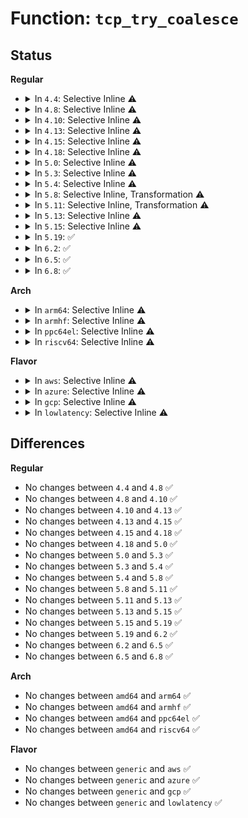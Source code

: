 # Function: <code>tcp_try_coalesce</code>

## Status
<b>Regular</b>
<ul>
<li>
<details>
<summary>In <code>4.4</code>: Selective Inline ⚠️</summary>

```c
bool tcp_try_coalesce(struct sock *sk, struct sk_buff *to, struct sk_buff *from, bool *fragstolen);
```

**Collision:** Unique Static

**Inline:** Selective

**Transformation:** False

**Instances:**

```
In net/ipv4/tcp_input.c (ffffffff8176bd60)
Location: net/ipv4/tcp_input.c:4250
Inline: True
Direct callers:
  - net/ipv4/tcp_input.c:tcp_queue_rcv
  - net/ipv4/tcp_input.c:tcp_data_queue
  - net/ipv4/tcp_input.c:tcp_data_queue
```
**Symbols:**

```
ffffffff8176bd60-ffffffff8176be1d: tcp_try_coalesce (STB_LOCAL)
```
</details>
</li>
<li>
<details>
<summary>In <code>4.8</code>: Selective Inline ⚠️</summary>

```c
bool tcp_try_coalesce(struct sock *sk, struct sk_buff *to, struct sk_buff *from, bool *fragstolen);
```

**Collision:** Unique Static

**Inline:** Selective

**Transformation:** False

**Instances:**

```
In net/ipv4/tcp_input.c (ffffffff817d8210)
Location: net/ipv4/tcp_input.c:4308
Inline: True
Direct callers:
  - net/ipv4/tcp_input.c:tcp_data_queue
  - net/ipv4/tcp_input.c:tcp_data_queue
  - net/ipv4/tcp_input.c:tcp_queue_rcv
```
**Symbols:**

```
ffffffff817d8210-ffffffff817d82d2: tcp_try_coalesce (STB_LOCAL)
```
</details>
</li>
<li>
<details>
<summary>In <code>4.10</code>: Selective Inline ⚠️</summary>

```c
bool tcp_try_coalesce(struct sock *sk, struct sk_buff *to, struct sk_buff *from, bool *fragstolen);
```

**Collision:** Unique Static

**Inline:** Selective

**Transformation:** False

**Instances:**

```
In net/ipv4/tcp_input.c (ffffffff81808630)
Location: net/ipv4/tcp_input.c:4324
Inline: True
Direct callers:
  - net/ipv4/tcp_input.c:tcp_data_queue
  - net/ipv4/tcp_input.c:tcp_data_queue
  - net/ipv4/tcp_input.c:tcp_data_queue
  - net/ipv4/tcp_input.c:tcp_queue_rcv
```
**Symbols:**

```
ffffffff81808630-ffffffff818086f2: tcp_try_coalesce (STB_LOCAL)
```
</details>
</li>
<li>
<details>
<summary>In <code>4.13</code>: Selective Inline ⚠️</summary>

```c
bool tcp_try_coalesce(struct sock *sk, struct sk_buff *to, struct sk_buff *from, bool *fragstolen);
```

**Collision:** Unique Static

**Inline:** Selective

**Transformation:** False

**Instances:**

```
In net/ipv4/tcp_input.c (ffffffff81828c40)
Location: net/ipv4/tcp_input.c:4283
Inline: True
Direct callers:
  - net/ipv4/tcp_input.c:tcp_data_queue
  - net/ipv4/tcp_input.c:tcp_data_queue
  - net/ipv4/tcp_input.c:tcp_data_queue
  - net/ipv4/tcp_input.c:tcp_queue_rcv
```
**Symbols:**

```
ffffffff81828c40-ffffffff81828d02: tcp_try_coalesce (STB_LOCAL)
```
</details>
</li>
<li>
<details>
<summary>In <code>4.15</code>: Selective Inline ⚠️</summary>

```c
bool tcp_try_coalesce(struct sock *sk, struct sk_buff *to, struct sk_buff *from, bool *fragstolen);
```

**Collision:** Unique Static

**Inline:** Selective

**Transformation:** False

**Instances:**

```
In net/ipv4/tcp_input.c (ffffffff818a8140)
Location: net/ipv4/tcp_input.c:4254
Inline: True
Direct callers:
  - net/ipv4/tcp_input.c:tcp_data_queue
  - net/ipv4/tcp_input.c:tcp_data_queue
  - net/ipv4/tcp_input.c:tcp_data_queue
  - net/ipv4/tcp_input.c:tcp_queue_rcv
```
**Symbols:**

```
ffffffff818a8140-ffffffff818a821f: tcp_try_coalesce (STB_LOCAL)
```
</details>
</li>
<li>
<details>
<summary>In <code>4.18</code>: Selective Inline ⚠️</summary>

```c
bool tcp_try_coalesce(struct sock *sk, struct sk_buff *to, struct sk_buff *from, bool *fragstolen);
```

**Collision:** Unique Static

**Inline:** Selective

**Transformation:** False

**Instances:**

```
In net/ipv4/tcp_input.c (ffffffff818fd420)
Location: net/ipv4/tcp_input.c:4337
Inline: True
Direct callers:
  - net/ipv4/tcp_input.c:tcp_data_queue
  - net/ipv4/tcp_input.c:tcp_queue_rcv
```
**Symbols:**

```
ffffffff818fd420-ffffffff818fd4ff: tcp_try_coalesce (STB_LOCAL)
```
</details>
</li>
<li>
<details>
<summary>In <code>5.0</code>: Selective Inline ⚠️</summary>

```c
bool tcp_try_coalesce(struct sock *sk, struct sk_buff *to, struct sk_buff *from, bool *fragstolen);
```

**Collision:** Unique Static

**Inline:** Selective

**Transformation:** False

**Instances:**

```
In net/ipv4/tcp_input.c (ffffffff8192b4e0)
Location: net/ipv4/tcp_input.c:4348
Inline: True
Direct callers:
  - net/ipv4/tcp_input.c:tcp_data_queue
  - net/ipv4/tcp_input.c:tcp_queue_rcv
```
**Symbols:**

```
ffffffff8192b4e0-ffffffff8192b5f3: tcp_try_coalesce (STB_LOCAL)
```
</details>
</li>
<li>
<details>
<summary>In <code>5.3</code>: Selective Inline ⚠️</summary>

```c
bool tcp_try_coalesce(struct sock *sk, struct sk_buff *to, struct sk_buff *from, bool *fragstolen);
```

**Collision:** Unique Static

**Inline:** Selective

**Transformation:** False

**Instances:**

```
In net/ipv4/tcp_input.c (ffffffff8198e770)
Location: net/ipv4/tcp_input.c:4365
Inline: True
Direct callers:
  - net/ipv4/tcp_input.c:tcp_data_queue
  - net/ipv4/tcp_input.c:tcp_queue_rcv
```
**Symbols:**

```
ffffffff8198e770-ffffffff8198e886: tcp_try_coalesce (STB_LOCAL)
```
</details>
</li>
<li>
<details>
<summary>In <code>5.4</code>: Selective Inline ⚠️</summary>

```c
bool tcp_try_coalesce(struct sock *sk, struct sk_buff *to, struct sk_buff *from, bool *fragstolen);
```

**Collision:** Unique Static

**Inline:** Selective

**Transformation:** False

**Instances:**

```
In net/ipv4/tcp_input.c (ffffffff819c54b0)
Location: net/ipv4/tcp_input.c:4415
Inline: True
Direct callers:
  - net/ipv4/tcp_input.c:tcp_data_queue
  - net/ipv4/tcp_input.c:tcp_queue_rcv
```
**Symbols:**

```
ffffffff819c54b0-ffffffff819c55c6: tcp_try_coalesce (STB_LOCAL)
```
</details>
</li>
<li>
<details>
<summary>In <code>5.8</code>: Selective Inline, Transformation ⚠️</summary>

```c
bool tcp_try_coalesce(struct sock *sk, struct sk_buff *to, struct sk_buff *from, bool *fragstolen);
```

**Collision:** Unique Static

**Inline:** Selective

**Transformation:** True

**Instances:**

```
In net/ipv4/tcp_input.c (ffffffff81ab0760)
Location: net/ipv4/tcp_input.c:4441
Inline: True
Direct callers:
  - net/ipv4/tcp_input.c:tcp_queue_rcv
  - net/ipv4/tcp_input.c:tcp_data_queue_ofo
  - net/ipv4/tcp_input.c:tcp_data_queue_ofo
  - net/ipv4/tcp_input.c:tcp_ofo_queue
```
**Symbols:**

```
ffffffff81ab0760-ffffffff81ab084c: tcp_try_coalesce.part.0 (STB_LOCAL)
ffffffff81ab1b80-ffffffff81ab1c20: tcp_try_coalesce (STB_LOCAL)
```
</details>
</li>
<li>
<details>
<summary>In <code>5.11</code>: Selective Inline, Transformation ⚠️</summary>

```c
bool tcp_try_coalesce(struct sock *sk, struct sk_buff *to, struct sk_buff *from, bool *fragstolen);
```

**Collision:** Unique Static

**Inline:** Selective

**Transformation:** True

**Instances:**

```
In net/ipv4/tcp_input.c (ffffffff81abb740)
Location: net/ipv4/tcp_input.c:4579
Inline: True
Direct callers:
  - net/ipv4/tcp_input.c:tcp_queue_rcv
  - net/ipv4/tcp_input.c:tcp_data_queue_ofo
  - net/ipv4/tcp_input.c:tcp_data_queue_ofo
  - net/ipv4/tcp_input.c:tcp_ofo_queue
```
**Symbols:**

```
ffffffff81abb740-ffffffff81abb82c: tcp_try_coalesce.part.0 (STB_LOCAL)
ffffffff81abcb40-ffffffff81abcbe0: tcp_try_coalesce (STB_LOCAL)
```
</details>
</li>
<li>
<details>
<summary>In <code>5.13</code>: Selective Inline ⚠️</summary>

```c
bool tcp_try_coalesce(struct sock *sk, struct sk_buff *to, struct sk_buff *from, bool *fragstolen);
```

**Collision:** Unique Static

**Inline:** Selective

**Transformation:** False

**Instances:**

```
In net/ipv4/tcp_input.c (ffffffff81aa80c0)
Location: net/ipv4/tcp_input.c:4589
Inline: True
Direct callers:
  - net/ipv4/tcp_input.c:tcp_queue_rcv
  - net/ipv4/tcp_input.c:tcp_data_queue_ofo
  - net/ipv4/tcp_input.c:tcp_data_queue_ofo
  - net/ipv4/tcp_input.c:tcp_ofo_queue
```
**Symbols:**

```
ffffffff81aa80c0-ffffffff81aa825c: tcp_try_coalesce (STB_LOCAL)
```
</details>
</li>
<li>
<details>
<summary>In <code>5.15</code>: Selective Inline ⚠️</summary>

```c
bool tcp_try_coalesce(struct sock *sk, struct sk_buff *to, struct sk_buff *from, bool *fragstolen);
```

**Collision:** Unique Static

**Inline:** Selective

**Transformation:** False

**Instances:**

```
In net/ipv4/tcp_input.c (ffffffff81b63c70)
Location: net/ipv4/tcp_input.c:4623
Inline: True
Direct callers:
  - net/ipv4/tcp_input.c:tcp_queue_rcv
  - net/ipv4/tcp_input.c:tcp_data_queue_ofo
  - net/ipv4/tcp_input.c:tcp_data_queue_ofo
  - net/ipv4/tcp_input.c:tcp_ofo_queue
```
**Symbols:**

```
ffffffff81b63c70-ffffffff81b63e1a: tcp_try_coalesce (STB_LOCAL)
```
</details>
</li>
<li>
<details>
<summary>In <code>5.19</code>: ✅</summary>

```c
bool tcp_try_coalesce(struct sock *sk, struct sk_buff *to, struct sk_buff *from, bool *fragstolen);
```

**Collision:** Unique Static

**Inline:** No

**Transformation:** False

**Instances:**

```
In net/ipv4/tcp_input.c (ffffffff81cf2150)
Location: net/ipv4/tcp_input.c:4641
Inline: False
Direct callers:
  - net/ipv4/tcp_input.c:tcp_queue_rcv
  - net/ipv4/tcp_input.c:tcp_data_queue_ofo
  - net/ipv4/tcp_input.c:tcp_data_queue_ofo
  - net/ipv4/tcp_input.c:tcp_ofo_queue
```
**Symbols:**

```
ffffffff81cf2150-ffffffff81cf230b: tcp_try_coalesce (STB_LOCAL)
```
</details>
</li>
<li>
<details>
<summary>In <code>6.2</code>: ✅</summary>

```c
bool tcp_try_coalesce(struct sock *sk, struct sk_buff *to, struct sk_buff *from, bool *fragstolen);
```

**Collision:** Unique Static

**Inline:** No

**Transformation:** False

**Instances:**

```
In net/ipv4/tcp_input.c (ffffffff81eb67d0)
Location: net/ipv4/tcp_input.c:4654
Inline: False
Direct callers:
  - net/ipv4/tcp_input.c:tcp_queue_rcv
  - net/ipv4/tcp_input.c:tcp_data_queue_ofo
  - net/ipv4/tcp_input.c:tcp_data_queue_ofo
  - net/ipv4/tcp_input.c:tcp_ofo_queue
```
**Symbols:**

```
ffffffff81eb67d0-ffffffff81eb698b: tcp_try_coalesce (STB_LOCAL)
```
</details>
</li>
<li>
<details>
<summary>In <code>6.5</code>: ✅</summary>

```c
bool tcp_try_coalesce(struct sock *sk, struct sk_buff *to, struct sk_buff *from, bool *fragstolen);
```

**Collision:** Unique Static

**Inline:** No

**Transformation:** False

**Instances:**

```
In net/ipv4/tcp_input.c (ffffffff81f14bf0)
Location: net/ipv4/tcp_input.c:4659
Inline: False
Direct callers:
  - net/ipv4/tcp_input.c:tcp_queue_rcv
  - net/ipv4/tcp_input.c:tcp_data_queue_ofo
  - net/ipv4/tcp_input.c:tcp_data_queue_ofo
  - net/ipv4/tcp_input.c:tcp_ofo_queue
```
**Symbols:**

```
ffffffff81f14bf0-ffffffff81f14dac: tcp_try_coalesce (STB_LOCAL)
```
</details>
</li>
<li>
<details>
<summary>In <code>6.8</code>: ✅</summary>

```c
bool tcp_try_coalesce(struct sock *sk, struct sk_buff *to, struct sk_buff *from, bool *fragstolen);
```

**Collision:** Unique Static

**Inline:** No

**Transformation:** False

**Instances:**

```
In net/ipv4/tcp_input.c (ffffffff81fd9120)
Location: net/ipv4/tcp_input.c:4790
Inline: False
Direct callers:
  - net/ipv4/tcp_input.c:tcp_queue_rcv
  - net/ipv4/tcp_input.c:tcp_data_queue_ofo
  - net/ipv4/tcp_input.c:tcp_data_queue_ofo
  - net/ipv4/tcp_input.c:tcp_ofo_queue
```
**Symbols:**

```
ffffffff81fd9120-ffffffff81fd92e3: tcp_try_coalesce (STB_LOCAL)
```
</details>
</li>
</ul>
<b>Arch</b>
<ul>
<li>
<details>
<summary>In <code>arm64</code>: Selective Inline ⚠️</summary>

```c
bool tcp_try_coalesce(struct sock *sk, struct sk_buff *to, struct sk_buff *from, bool *fragstolen);
```

**Collision:** Unique Static

**Inline:** Selective

**Transformation:** False

**Instances:**

```
In net/ipv4/tcp_input.c (ffff800010c79e10)
Location: net/ipv4/tcp_input.c:4415
Inline: True
Direct callers:
  - net/ipv4/tcp_input.c:tcp_data_queue
  - net/ipv4/tcp_input.c:tcp_queue_rcv
```
**Symbols:**

```
ffff800010c79e10-ffff800010c79f80: tcp_try_coalesce (STB_LOCAL)
```
</details>
</li>
<li>
<details>
<summary>In <code>armhf</code>: Selective Inline ⚠️</summary>

```c
bool tcp_try_coalesce(struct sock *sk, struct sk_buff *to, struct sk_buff *from, bool *fragstolen);
```

**Collision:** Unique Static

**Inline:** Selective

**Transformation:** False

**Instances:**

```
In net/ipv4/tcp_input.c (c0d86654)
Location: net/ipv4/tcp_input.c:4415
Inline: True
Direct callers:
  - net/ipv4/tcp_input.c:tcp_data_queue
  - net/ipv4/tcp_input.c:tcp_queue_rcv
```
**Symbols:**

```
c0d86654-c0d867b0: tcp_try_coalesce (STB_LOCAL)
```
</details>
</li>
<li>
<details>
<summary>In <code>ppc64el</code>: Selective Inline ⚠️</summary>

```c
bool tcp_try_coalesce(struct sock *sk, struct sk_buff *to, struct sk_buff *from, bool *fragstolen);
```

**Collision:** Unique Static

**Inline:** Selective

**Transformation:** False

**Instances:**

```
In net/ipv4/tcp_input.c (c000000000d80920)
Location: net/ipv4/tcp_input.c:4415
Inline: True
Direct callers:
  - net/ipv4/tcp_input.c:tcp_data_queue
  - net/ipv4/tcp_input.c:tcp_queue_rcv
```
**Symbols:**

```
c000000000d80920-c000000000d80af4: tcp_try_coalesce (STB_LOCAL)
```
</details>
</li>
<li>
<details>
<summary>In <code>riscv64</code>: Selective Inline ⚠️</summary>

```c
bool tcp_try_coalesce(struct sock *sk, struct sk_buff *to, struct sk_buff *from, bool *fragstolen);
```

**Collision:** Unique Static

**Inline:** Selective

**Transformation:** False

**Instances:**

```
In net/ipv4/tcp_input.c (ffffffe0007db1ae)
Location: net/ipv4/tcp_input.c:4415
Inline: True
Direct callers:
  - net/ipv4/tcp_input.c:tcp_data_queue
  - net/ipv4/tcp_input.c:tcp_queue_rcv
```
**Symbols:**

```
ffffffe0007db1ae-ffffffe0007db2b2: tcp_try_coalesce (STB_LOCAL)
```
</details>
</li>
</ul>
<b>Flavor</b>
<ul>
<li>
<details>
<summary>In <code>aws</code>: Selective Inline ⚠️</summary>

```c
bool tcp_try_coalesce(struct sock *sk, struct sk_buff *to, struct sk_buff *from, bool *fragstolen);
```

**Collision:** Unique Static

**Inline:** Selective

**Transformation:** False

**Instances:**

```
In net/ipv4/tcp_input.c (ffffffff81965320)
Location: net/ipv4/tcp_input.c:4415
Inline: True
Direct callers:
  - net/ipv4/tcp_input.c:tcp_data_queue
  - net/ipv4/tcp_input.c:tcp_queue_rcv
```
**Symbols:**

```
ffffffff81965320-ffffffff81965436: tcp_try_coalesce (STB_LOCAL)
```
</details>
</li>
<li>
<details>
<summary>In <code>azure</code>: Selective Inline ⚠️</summary>

```c
bool tcp_try_coalesce(struct sock *sk, struct sk_buff *to, struct sk_buff *from, bool *fragstolen);
```

**Collision:** Unique Static

**Inline:** Selective

**Transformation:** False

**Instances:**

```
In net/ipv4/tcp_input.c (ffffffff8191ee10)
Location: net/ipv4/tcp_input.c:4415
Inline: True
Direct callers:
  - net/ipv4/tcp_input.c:tcp_data_queue
  - net/ipv4/tcp_input.c:tcp_queue_rcv
```
**Symbols:**

```
ffffffff8191ee10-ffffffff8191ef26: tcp_try_coalesce (STB_LOCAL)
```
</details>
</li>
<li>
<details>
<summary>In <code>gcp</code>: Selective Inline ⚠️</summary>

```c
bool tcp_try_coalesce(struct sock *sk, struct sk_buff *to, struct sk_buff *from, bool *fragstolen);
```

**Collision:** Unique Static

**Inline:** Selective

**Transformation:** False

**Instances:**

```
In net/ipv4/tcp_input.c (ffffffff819cfaf0)
Location: net/ipv4/tcp_input.c:4415
Inline: True
Direct callers:
  - net/ipv4/tcp_input.c:tcp_data_queue
  - net/ipv4/tcp_input.c:tcp_queue_rcv
```
**Symbols:**

```
ffffffff819cfaf0-ffffffff819cfc06: tcp_try_coalesce (STB_LOCAL)
```
</details>
</li>
<li>
<details>
<summary>In <code>lowlatency</code>: Selective Inline ⚠️</summary>

```c
bool tcp_try_coalesce(struct sock *sk, struct sk_buff *to, struct sk_buff *from, bool *fragstolen);
```

**Collision:** Unique Static

**Inline:** Selective

**Transformation:** False

**Instances:**

```
In net/ipv4/tcp_input.c (ffffffff819d9680)
Location: net/ipv4/tcp_input.c:4415
Inline: True
Direct callers:
  - net/ipv4/tcp_input.c:tcp_data_queue
  - net/ipv4/tcp_input.c:tcp_queue_rcv
```
**Symbols:**

```
ffffffff819d9680-ffffffff819d9796: tcp_try_coalesce (STB_LOCAL)
```
</details>
</li>
</ul>

## Differences
<b>Regular</b>
<ul>
<li>
No changes between <code>4.4</code> and <code>4.8</code> ✅
</li>
<li>
No changes between <code>4.8</code> and <code>4.10</code> ✅
</li>
<li>
No changes between <code>4.10</code> and <code>4.13</code> ✅
</li>
<li>
No changes between <code>4.13</code> and <code>4.15</code> ✅
</li>
<li>
No changes between <code>4.15</code> and <code>4.18</code> ✅
</li>
<li>
No changes between <code>4.18</code> and <code>5.0</code> ✅
</li>
<li>
No changes between <code>5.0</code> and <code>5.3</code> ✅
</li>
<li>
No changes between <code>5.3</code> and <code>5.4</code> ✅
</li>
<li>
No changes between <code>5.4</code> and <code>5.8</code> ✅
</li>
<li>
No changes between <code>5.8</code> and <code>5.11</code> ✅
</li>
<li>
No changes between <code>5.11</code> and <code>5.13</code> ✅
</li>
<li>
No changes between <code>5.13</code> and <code>5.15</code> ✅
</li>
<li>
No changes between <code>5.15</code> and <code>5.19</code> ✅
</li>
<li>
No changes between <code>5.19</code> and <code>6.2</code> ✅
</li>
<li>
No changes between <code>6.2</code> and <code>6.5</code> ✅
</li>
<li>
No changes between <code>6.5</code> and <code>6.8</code> ✅
</li>
</ul>
<b>Arch</b>
<ul>
<li>
No changes between <code>amd64</code> and <code>arm64</code> ✅
</li>
<li>
No changes between <code>amd64</code> and <code>armhf</code> ✅
</li>
<li>
No changes between <code>amd64</code> and <code>ppc64el</code> ✅
</li>
<li>
No changes between <code>amd64</code> and <code>riscv64</code> ✅
</li>
</ul>
<b>Flavor</b>
<ul>
<li>
No changes between <code>generic</code> and <code>aws</code> ✅
</li>
<li>
No changes between <code>generic</code> and <code>azure</code> ✅
</li>
<li>
No changes between <code>generic</code> and <code>gcp</code> ✅
</li>
<li>
No changes between <code>generic</code> and <code>lowlatency</code> ✅
</li>
</ul>
